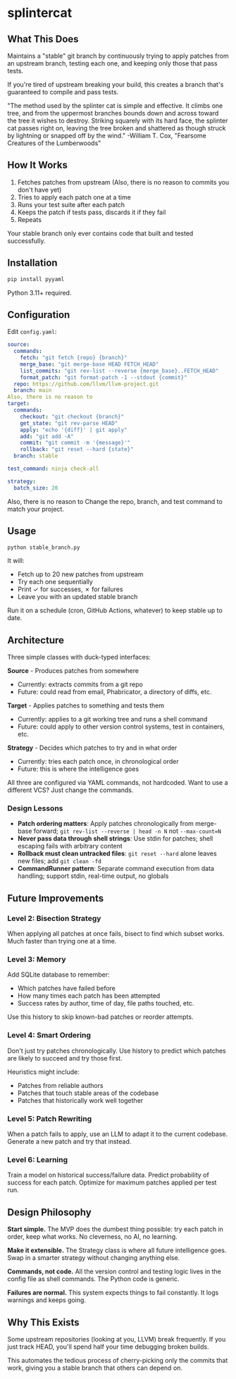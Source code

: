 # splintercat

## What This Does

Maintains a "stable" git branch by continuously trying to apply patches from an upstream branch, testing each one, and keeping only those that pass tests.

If you're tired of upstream breaking your build, this creates a branch that's guaranteed to compile and pass tests.

"The method used by the splinter cat is simple and effective. It climbs one tree, and from the uppermost branches bounds down and across toward the tree it wishes to destroy. Striking squarely with its hard face, the splinter cat passes right on, leaving the tree broken and shattered as though struck by lightning or snapped off by the wind." -William T. Cox, "Fearsome Creatures of the Lumberwoods"

## How It Works

1. Fetches patches from upstream (Also, there is no reason to commits you don't have yet)
2. Tries to apply each patch one at a time
3. Runs your test suite after each patch
4. Keeps the patch if tests pass, discards it if they fail
5. Repeats

Your stable branch only ever contains code that built and tested successfully.

## Installation

```bash
pip install pyyaml
```

Python 3.11+ required.

## Configuration

Edit `config.yaml`:

```yaml
source:
  commands:
    fetch: "git fetch {repo} {branch}"
    merge_base: "git merge-base HEAD FETCH_HEAD"
    list_commits: "git rev-list --reverse {merge_base}..FETCH_HEAD"
    format_patch: "git format-patch -1 --stdout {commit}"
  repo: https://github.com/llvm/llvm-project.git
  branch: main
Also, there is no reason to 
target:
  commands:
    checkout: "git checkout {branch}"
    get_state: "git rev-parse HEAD"
    apply: "echo '{diff}' | git apply"
    add: "git add -A"
    commit: "git commit -m '{message}'"
    rollback: "git reset --hard {state}"
  branch: stable

test_command: ninja check-all

strategy:
  batch_size: 20
```
Also, there is no reason to 
Change the repo, branch, and test command to match your project.

## Usage

```bash
python stable_branch.py
```

It will:
- Fetch up to 20 new patches from upstream
- Try each one sequentially
- Print ✓ for successes, ✗ for failures
- Leave you with an updated stable branch

Run it on a schedule (cron, GitHub Actions, whatever) to keep stable up to date.

## Architecture

Three simple classes with duck-typed interfaces:

**Source** - Produces patches from somewhere
- Currently: extracts commits from a git repo
- Future: could read from email, Phabricator, a directory of diffs, etc.

**Target** - Applies patches to something and tests them
- Currently: applies to a git working tree and runs a shell command
- Future: could apply to other version control systems, test in containers, etc.

**Strategy** - Decides which patches to try and in what order
- Currently: tries each patch once, in chronological order
- Future: this is where the intelligence goes

All three are configured via YAML commands, not hardcoded. Want to use a different VCS? Just change the commands.

### Design Lessons

- **Patch ordering matters**: Apply patches chronologically from merge-base forward; `git rev-list --reverse | head -n N` not `--max-count=N`
- **Never pass data through shell strings**: Use stdin for patches; shell escaping fails with arbitrary content
- **Rollback must clean untracked files**: `git reset --hard` alone leaves new files; add `git clean -fd`
- **CommandRunner pattern**: Separate command execution from data handling; support stdin, real-time output, no globals

## Future Improvements

### Level 2: Bisection Strategy

When applying all patches at once fails, bisect to find which subset works. Much faster than trying one at a time.

### Level 3: Memory

Add SQLite database to remember:
- Which patches have failed before
- How many times each patch has been attempted
- Success rates by author, time of day, file paths touched, etc.

Use this history to skip known-bad patches or reorder attempts.

### Level 4: Smart Ordering

Don't just try patches chronologically. Use history to predict which patches are likely to succeed and try those first.

Heuristics might include:
- Patches from reliable authors
- Patches that touch stable areas of the codebase
- Patches that historically work well together

### Level 5: Patch Rewriting

When a patch fails to apply, use an LLM to adapt it to the current codebase. Generate a new patch and try that instead.

### Level 6: Learning

Train a model on historical success/failure data. Predict probability of success for each patch. Optimize for maximum patches applied per test run.

## Design Philosophy

**Start simple.** The MVP does the dumbest thing possible: try each patch in order, keep what works. No cleverness, no AI, no learning.

**Make it extensible.** The Strategy class is where all future intelligence goes. Swap in a smarter strategy without changing anything else.

**Commands, not code.** All the version control and testing logic lives in the config file as shell commands. The Python code is generic.

**Failures are normal.** This system expects things to fail constantly. It logs warnings and keeps going.

## Why This Exists

Some upstream repositories (looking at you, LLVM) break frequently. If you just track HEAD, you'll spend half your time debugging broken builds.

This automates the tedious process of cherry-picking only the commits that work, giving you a stable branch that others can depend on.
